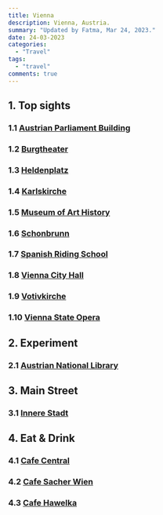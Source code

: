 ```yaml
---
title: Vienna
description: Vienna, Austria.
summary: "Updated by Fatma, Mar 24, 2023."
date: 24-03-2023
categories:
  - "Travel"
tags:
  - "travel"
comments: true
---
```

## 1. Top sights

### 1.1 [Austrian Parliament Building](https://goo.gl/maps/NCdXxM8eVHWV1oWQ6)

### 1.2 [Burgtheater](https://goo.gl/maps/Sm74Z6K75RiUhHHZ9)

### 1.3 [Heldenplatz](https://goo.gl/maps/PDy2oP1TKQUF3jyF9)

### 1.4 [Karlskirche](https://goo.gl/maps/vnadwe1biRHrhTj2A)

### 1.5 [Museum of Art History](https://g.page/KHMWien?share)

### 1.6 [Schonbrunn](https://goo.gl/maps/Ba2A1ktemQWQv7817)

### 1.7 [Spanish Riding School](https://goo.gl/maps/WsPnvwfzMvy2LTJ4A)

### 1.8 [Vienna City Hall](https://goo.gl/maps/n8ubdmgNauEYSGR49)

### 1.9 [Votivkirche](https://goo.gl/maps/5p9vUke6yEpZKJ8Y6)

### 1.10 [Vienna State Opera](https://goo.gl/maps/hzs4snSAgbLFJX8cA)

## 2. Experiment

### 2.1 [Austrian National Library](https://goo.gl/maps/CR1ybj48q73xY9Hu6)

## 3. Main Street

### 3.1 [Innere Stadt](https://goo.gl/maps/hiq6peS92a2w2rMZA)

## 4. Eat & Drink

### 4.1 [Cafe Central](https://goo.gl/maps/FiLqKHEkNZ9Up85SA)

### 4.2 [Cafe Sacher Wien](https://goo.gl/maps/FYhkvHtBEWyhVfLM8)

### 4.3 [Cafe Hawelka](https://g.page/hawelka-at?share)
